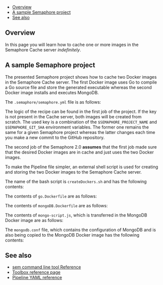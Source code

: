 * [Overview](#overview)
* [A sample Semaphore project](#a-sample-semaphore-project)
* [See also](#see-also)

## Overview

In this page you will learn how to cache one or more images in the Semaphore
Cache server *indefinitely*.

## A sample Semaphore project

The presented Semaphore project shows how to cache two Docker images in the
Semaphore Cache server. The first Docker image uses Go to compile a Go source
file and store the generated executable whereas the second Docker image
installs and executes MongoDB.

The `.semaphore/semaphore.yml` file is as follows:



The logic of the recipe can be found in the first job of the project. If the
key is not present in the Cache server, both images will be created from
scratch. The used key is a combination of the `$SEMAPHORE_PROJECT_NAME` and 
`$SEMAPHORE_GIT_SHA` environment variables. The former one remains the same for
a given Semaphore project whereas the latter changes each time you make a new
commit to the GitHub repository.

The second job of the Semaphore 2.0 **assumes** that the first job made sure
that the desired Docker images are in cache and just uses the two Docker
images.

To make the Pipeline file simpler, an external shell script is used for
creating and storing the two Docker images to the Semaphore Cache server.

The name of the bash script is `createDockers.sh` and has the following
contents:



The contents of `go.Dockerfile` are as follows:


The contents of `mongoDB.Dockerfile` are as follows:


The contents of `mongo-script.js`, which is transferred in the MongoDB Docker
image are as follows:

The `mongodb.conf` file, which contains the configuration of MongoDB and is
also being copied to the MongoDB Docker image has the following contents:




## See also

* [sem command line tool Reference](https://docs.semaphoreci.com/article/53-sem-reference)
* [Toolbox reference page](https://docs.semaphoreci.com/article/54-toolbox-reference)
* [Pipeline YAML reference](https://docs.semaphoreci.com/article/50-pipeline-yaml)

